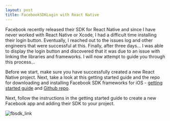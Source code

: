 ```yaml
---
layout: post
title: FacebookSDKLogin with React Native
---
```


<p>Facebook recently released their SDK for React Native and since I have never worked with React Native or Xcode, I had a difficult time installing their login button. Eventually, I reached out to the issues log and other engineers that were successful at this. Finally, after three days... I was able to display the login button and discovered that it was due to an issue with linking the libraries and frameworks. I will now attempt to guide you through this process...</p> 

<p>Before we start, make sure you have successfully created a new React Native project. Next, take a look at this getting started guide and the repo for downloading and installing Facebook SDK frameworks for iOS - <a href="https://developers.facebook.com/docs/ios/getting-started">getting started guide</a> and <a href="https://github.com/facebook/react-native-fbsdk/">Github repo</a>.</p>

<p>Next, follow the instructions in the getting started guide to create a new Facebook app and adding their SDK to your project.</p>

<img src="{{ site.baseurl }}/img/rctfbsdk_01.png" alt="fbsdk_link">

